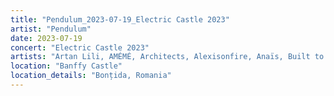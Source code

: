 ```yaml
---
title: "Pendulum_2023-07-19_Electric Castle 2023"
artist: "Pendulum"
date: 2023-07-19
concert: "Electric Castle 2023"
artists: "Artan Lili, AMÉMÉ, Architects, Alexisonfire, Anaïs, Built to Spill, Argy, Clutch, As December Falls"
location: "Banffy Castle"
location_details: "Bonțida, Romania"
---
```

